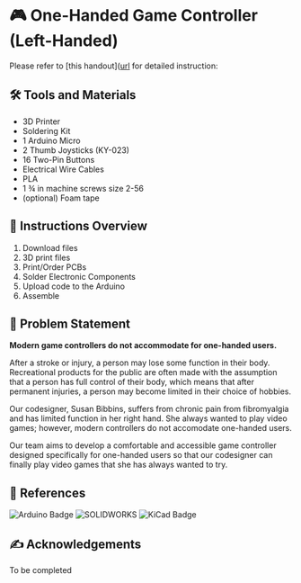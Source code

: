 # :video_game: **One-Handed Game Controller (Left-Handed)**

Please refer to [this handout]([url]([https://docs.google.com/document/d/1R1JeNCjT1L_K-hidx_33zdM9vNTuleeNFn41tkV1ZXg/edit?tab=t.0](https://docs.google.com/document/d/1R1JeNCjT1L_K-hidx_33zdM9vNTuleeNFn41tkV1ZXg/edit?usp=sharing)) for detailed instruction:

## 🛠️ **Tools and Materials**
- 3D Printer
- Soldering Kit
- 1 Arduino Micro
- 2 Thumb Joysticks (KY-023)
- 16 Two-Pin Buttons
- Electrical Wire Cables
- PLA
- 1 ¾ in machine screws size 2-56
- (optional) Foam tape

## :memo: **Instructions Overview**
1. Download files
2. 3D print files
4. Print/Order PCBs
5. Solder Electronic Components
6. Upload code to the Arduino
7. Assemble

## :mag_right: Problem Statement
**Modern game controllers do not accommodate for one-handed users.**

After a stroke or injury, a person may lose some function in their body. Recreational products for the public are often made with the assumption that a person has full control of their body, which means that after permanent injuries, a person may become limited in their choice of hobbies.

Our codesigner, Susan Bibbins, suffers from chronic pain from fibromyalgia and has limited function in her right hand. She always wanted to play video games; however, modern controllers do not accomodate one-handed users.

Our team aims to develop a comfortable and accessible game controller designed specifically for one-handed users so that our codesigner can finally play video games that she has always wanted to try.


## 🔗 References
![Arduino Badge](https://img.shields.io/badge/Arduino-00878F?logo=arduino&logoColor=fff&style=for-the-badge)
![SOLIDWORKS](https://img.shields.io/badge/solidworks-005386?style=for-the-badge&logo=dassaultsystemes&logoColor=white)
![KiCad Badge](https://img.shields.io/badge/KiCad-314CB0?logo=kicad&logoColor=fff&style=for-the-badge)


## ✍️ Acknowledgements
To be completed
